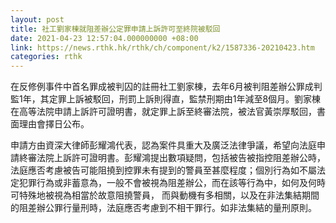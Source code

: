 ```yaml
---
layout: post
title: 社工劉家棟就阻差辦公定罪申請上訴許可至終院被駁回
date: 2021-04-23 12:57:04.000000000 +08:00
link: https://news.rthk.hk/rthk/ch/component/k2/1587336-20210423.htm
categories: rthk
---
```


在反修例事件中首名罪成被判囚的註冊社工劉家棟，去年6月被判阻差辦公罪成判監1年，其定罪上訴被駁回，刑罰上訴則得直，監禁刑期由1年減至8個月。劉家棟在高等法院申請上訴許可證明書，就定罪上訴至終審法院，被法官黃崇厚駁回，書面理由會擇日公布。

申請方由資深大律師彭耀鴻代表，認為案件具重大及廣泛法律爭議，希望向法庭申請終審法院上訴許可證明書。彭耀鴻提出數項疑問，包括被告被指控阻差辦公時，法庭應否考慮被告可能阻撓到控罪未有提到的警員至甚麼程度；個別行為如不屬法定犯罪行為或非蓄意為，一般不會被視為阻差辦公，而在該等行為中，如何及何時可特殊地被視為相當於故意阻撓警員， 而與動機有多相關，以及在非法集結期間的阻差辦公罪行量刑時，法庭應否考慮到不相干罪行。如非法集結的量刑原則。
